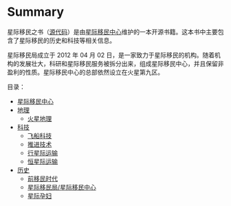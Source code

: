 # Summary

星际移民之书（[源代码](https://github.com/InterImm/InterImmBook)）是由[星际移民中心](http://interimm.github.io/)维护的一本开源书籍。这本书中主要包含了星际移民的历史和科技等相关信息。

星际移民局成立于 2012 年 04 月 02 日，是一家致力于星际移民的机构。随着机构的发展壮大，科研和星际移民服务被拆分出来，组成星际移民中心，并且保留非盈利的性质。星际移民中心的总部依然设立在火星第九区。


目录：

* [星际移民中心](InterImm.md)
* [地理](geo/README.md)
    * [火星地理](geo/mars.md)
* [科技](tech/README.md)
    * [飞船科技](tech/spaceship.md)
    * [推进技术](tech/propulsion.md)
    * [行星际运输](tech/transorbital.md)
    * [恒星际运输](tech/interstellarTrans.md)
* [历史](history/README.md)
    * [前移民时代](history/preImmigration.md)
    * [星际移民局/星际移民中心](history/interImmHist.md)
    * [星际孕妇](history/babies.md)
